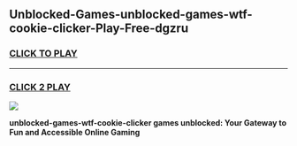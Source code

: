 
## Unblocked-Games-unblocked-games-wtf-cookie-clicker-Play-Free-dgzru
<h3>
<a href="https://premium76.site?title=unblocked-games-wtf-cookie-clicker&ref=24M">CLICK TO PLAY</a></h3>
<hr>

<h3>
<a href="https://premium76.site?title=unblocked-games-wtf-cookie-clicker&ref=24M">CLICK 2 PLAY</a>
  
</h3>

<a href="https://premium76.site?title=unblocked-games-wtf-cookie-clicker&ref=24M"><img src="https://clearcache.store/games.png"></a>


**unblocked-games-wtf-cookie-clicker games unblocked: Your Gateway to Fun and Accessible Online Gaming**
